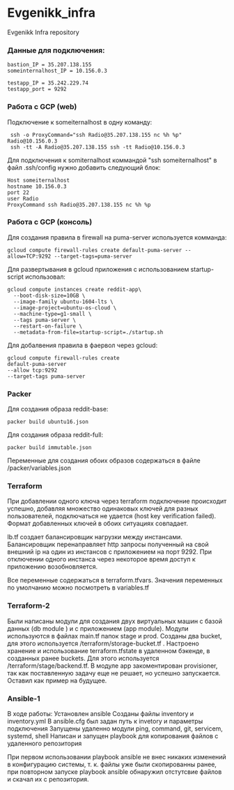 # Evgenikk_infra
Evgenikk Infra repository

### Данные для подключения:
```
bastion_IP = 35.207.138.155
someinternalhost_IP = 10.156.0.3

testapp_IP = 35.242.229.74 
testapp_port = 9292
```
### Работа с GCP (web)

Подключение к someiternalhost в одну команду:
```
 ssh -o ProxyCommand="ssh Radio@35.207.138.155 nc %h %p" Radio@10.156.0.3
 ssh -tt -A Radio@35.207.138.155 ssh -tt Radio@10.156.0.3
```


Для подключения к somiternalhost коммандой "ssh someiternalhost" в файл .ssh/config нужно добавить следующий блок:
```
Host someiternalhost
hostname 10.156.0.3
port 22
user Radio
ProxyCommand ssh Radio@35.207.138.155 nc %h %p
```
### Работа с GCP (консоль)
Для создания правила в firewall на puma-server  используется комманда:
```
gcloud compute firewall-rules create default-puma-server --allow=TCP:9292 --target-tags=puma-server
```
Для развертывания в gcloud приложения с использованием startup-script использовал:
```
gcloud compute instances create reddit-app\
  --boot-disk-size=10GB \
  --image-family ubuntu-1604-lts \
  --image-project=ubuntu-os-cloud \
  --machine-type=g1-small \
  --tags puma-server \
  --restart-on-failure \
  --metadata-from-file=startup-script=./startup.sh
```

Для добалвения правила в фаервол через  gcloud:
```
gcloud compute firewall-rules create 
default-puma-server 
--allow tcp:9292 
--target-tags puma-server 

```

### Packer
Для создания образа  reddit-base:
```
packer build ubuntu16.json
```
Для создания образа reddit-full:
```
packer build immutable.json
```
Переменные  для создания обоих образов содержаться в файле /packer/variables.json

### Terraform
При добавлении одного ключа через terraform подключение происходит успешно, добавляя множество одинаковых ключей для разных пользователей, подключаться не удается (host key verification failed). Формат добавленных ключей в обоих ситуациях совпадает.


lb.tf создает балансировщик нагрузки между инстансами. Балансировщик  перенаправляет http  запросы полученный на свой внешний ip на один из инстансов с приложением на порт 9292. При отключении одного инстанса через некоторое время доступ к приложению возобновляется.

Все переменные содержаться в  terraform.tfvars. Значения переменных по умолчанию можно посмотреть в  variables.tf


### Terraform-2 

Были написаны модули для создания двух виртуальных машин с базой данных (db module ) и с приложением (app module).
Модули используются в файлах main.tf папок   stage и prod.
Созданы два bucket, для этого используется /terraform/storage-bucket.tf .
Настроено хранение и использование   terraform.tfstate в удаленном бэкенде, в созданных ранее buckets. Для этого используется /terraform/stage/backend.tf.
В модуле app  закоментирован provisioner, так как поставленную задачу еще не решает, но успешно запускается. Оставил как пример на будущее.


### Ansible-1 
В ходе работы:
Установлен ansible
Созданы файлы inventory и inventory.yml
В ansible.cfg был задан путь к  invetory и параметры подключения
Запущены удаленно модули  ping, command, git, servicem, systemd, shell 
Написан и запущен  playbook для копирования файлов с удаленного репозитория


При первом использовании playbook ansible не внес никаких изменений в конфигурацию системы, т. к.  файлы уже были скопированны ранее, при повторном запуске playbook ansible обнаружил отстутсвие файлов и скачал их с репозитория.




